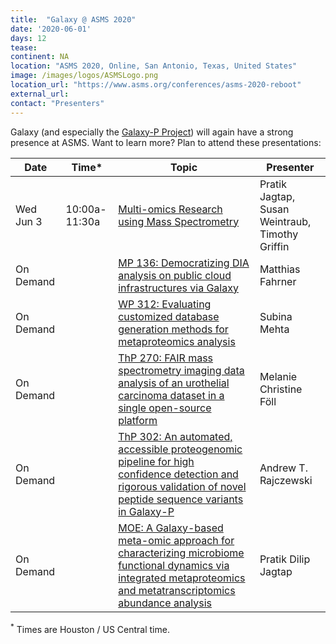```yaml
---
title:  "Galaxy @ ASMS 2020"
date: '2020-06-01'
days: 12
tease: 
continent: NA
location: "ASMS 2020, Online, San Antonio, Texas, United States"
image: /images/logos/ASMSLogo.png
location_url: "https://www.asms.org/conferences/asms-2020-reboot"
external_url: 
contact: "Presenters"
---
```


Galaxy (and especially the [Galaxy-P Project](http://galaxyp.org/)) will again have a strong presence at ASMS.  Want to learn more?  Plan to attend these presentations:

| Date | Time* | Topic | Presenter |
| ---- | ---- | ---- | ---- |
| Wed Jun 3 | 10:00a-11:30a | [Multi-omics Research using Mass Spectrometry](https://www.asms.org/docs/default-source/2020-reboot-files/full-workshop-doc_may-26_web.pdf#page=7) | Pratik Jagtap, Susan Weintraub, Timothy Griffin |
| On Demand | | [MP 136: Democratizing DIA analysis on public cloud infrastructures via Galaxy](https://www.asms.org/docs/default-source/2020-reboot-files/posters-all-days-with-page-numbers.pdf#page=13) | Matthias Fahrner |
| On Demand | | [WP 312: Evaluating customized database generation methods for metaproteomics analysis](https://www.asms.org/docs/default-source/2020-reboot-files/posters-all-days-with-page-numbers.pdf#page=106) | Subina Mehta |
| On Demand | | [ThP 270: FAIR mass spectrometry imaging data analysis of an urothelial carcinoma dataset in a single open-source platform](https://www.asms.org/docs/default-source/2020-reboot-files/posters-all-days-with-page-numbers.pdf#page=142) | Melanie Christine Föll |
| On Demand | | [ThP 302: An automated, accessible proteogenomic pipeline for high confidence detection and rigorous validation of novel peptide sequence variants in Galaxy-P](https://www.asms.org/docs/default-source/2020-reboot-files/posters-all-days-with-page-numbers.pdf#page=144) | Andrew T. Rajczewski |
| On Demand | | [MOE: A Galaxy-based meta-omic approach for characterizing microbiome functional dynamics via integrated metaproteomics and metatranscriptomics abundance analysis](https://www.asms.org/docs/default-source/2020-reboot-files/orals_all-days_may-5_web.pdf#page=5) | Pratik Dilip Jagtap |

<sup>*</sup> Times are Houston / US Central time.
